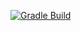 [![Gradle Build](https://github.com/huberchrigu/doc-aggregator/actions/workflows/gradle-build.yml/badge.svg)](https://github.com/huberchrigu/doc-aggregator/actions/workflows/gradle-build.yml)